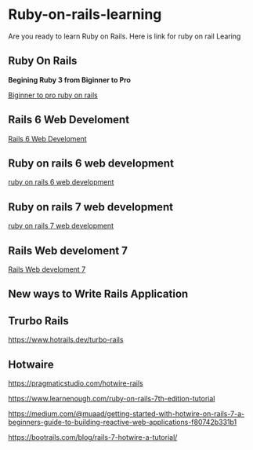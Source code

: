 # Ruby-on-rails-learning

Are you ready to learn Ruby on Rails. Here is link for ruby on rail Learing

## Ruby On Rails

**Begining Ruby 3 from Biginner to Pro**

[Biginner to pro ruby on rails](./beginning-ruby-3-from-beginner-to-pro-4th.pdf "Biginner to pro ruby on rails")

## Rails 6 Web Develoment

[Rails 6 Web Develoment](./rails-6-accelerated-web-development-with-ruby-on-rails.pdf "Rails 6 Web Develoment")

## Ruby on rails 6 web development
[ruby on rails 6 web development](./ruby-rails-tutorial-learn-web-development-6th.pdf "ruby on rails 6 web development")

## Ruby on rails 7 web development

[ruby on rails 7 web development](./ruby-on-rails-web-development-7th-edition.pdf "ruby on rails 7 web development")

## Rails Web develoment 7

[Rails Web develoment 7](./web-development-rail7.pdf "Rails Web develoment 7")

## New ways to Write Rails Application 

## Trurbo Rails
https://www.hotrails.dev/turbo-rails

## Hotwaire
https://pragmaticstudio.com/hotwire-rails

https://www.learnenough.com/ruby-on-rails-7th-edition-tutorial

https://medium.com/@muaad/getting-started-with-hotwire-on-rails-7-a-beginners-guide-to-building-reactive-web-applications-f80742b331b1

https://bootrails.com/blog/rails-7-hotwire-a-tutorial/




